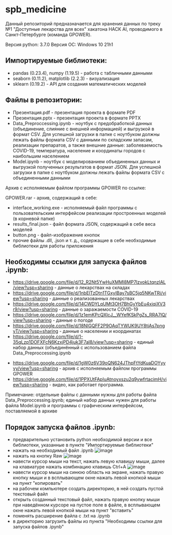 # spb_medicine

Данный репозиторий предназначается для хранения данных по треку №1 "Доступные лекарства для всех" хакатона HACK AI, проводимого в Санкт-Петербурге (команда GPOWER).

Версия python: 3.7.0
Версия ОС: Windows 10 21h1

## Импортируемые библиотеки: 
- pandas (0.23.4), numpy (1.19.5) - работа с табличными данными
- seaborn (0.11.2), matplotlib (2.2.3) - визуализация
- sklearn (0.19.2) - API для создания математических моделей

## Файлы в репозитории:
- Презентация.pdf - презентация проекта в формате PDF
- Презентация.pptx - презентация проекта в формате PPTX
- Data_Preproccessing.ipynb - ноутбук с предобработкой данных (объединение, слияние с внешней информацией) и выгрузкой в формат CSV. Для успешной загрузки в папке с ноутбуком должны лежать файлы формата CSV с данными по складским запасам, реализации препаратов, а также внешние данные: заболеваемость COVID-19, температура, население и координаты городов с наибольшим населением
- Model.ipynb - ноутбук с моделированием объединенных данных и выгрузкой полученных результатов в формат JSON. Для успешной загрузки в папке с ноутбуком должны лежать файлы формата CSV с объединенными данными

Архив с исполняемым файлом программы GPOWER по ссылке:

GPOWER.rar - архив, содержащий в себе:
- interface_working.exe - исполняемый файл программы с пользовательским интерфейсом реализации простроенных моделей (в корневой папке)
- results_final.json - файл формата JSON, содержащий в себе веса моделей
- button.png - файл-изображение кнопок
- прочие файлы .dll, .json и т. д., содержащие в себе необходимые библиотеки для работы приложения

## Необходимы ссылки для запуска файлов .ipynb:
- https://drive.google.com/file/d/12_R2Nt5YwHuXMMl8MP7lzvokLtqnzlAL/view?usp=sharing - данные о лекарствах на складах
- https://drive.google.com/file/d/1nbElTzDtn1TGxyIBay7sBC5jq5NKwTRi/view?usp=sharing - данные о реализованных лекарствах
- https://drive.google.com/file/d/14CWDYLqUMt3OH7BhGyYbEu4xiqiXV3r9/view?usp=sharing - данные о заражаемости COVID-19
- https://drive.google.com/file/d/1z1emKPcQXlcJ__WYefKSkPgZs_RRA7lQ/view?usp=sharing - данные о погоде
- https://drive.google.com/file/d/18NIGQFF2P9OAqTYWUK9UY8tjAs7pngvT/view?usp=sharing - данные о населении и координатах
- https://drive.google.com/file/d/1-35qLzp1DOFXFcN6KzxjPD4juk3F7al8/view?usp=sharing - единый набор данных (объединённый с использованием файла Data_Preproccessing.ipynb<p>
- https://drive.google.com/file/d/1gW0z6V39oQN624JThpFtYdKuaDOYyyvy/view?usp=sharing - архив с исполняемым файлом программы GPOWER
- https://drive.google.com/file/d/1PPXUtFApIuAtnoyxszu2q9ywfrtacimH/view?usp=sharing - видео, как работает программа.

Примечание: отдельные файлы с данными нужны для работы файла Data_Preproccessing.ipynb; единый набор данных нужен для работы файла Model.ipynb и программы с графическим интерфейсом, поставляемой в архиве

## Порядок запуска файлов .ipynb:
- предварительно установить python необходимой версии и все библиотеки, указанные в пункте "Импортируемые библиотеки"
- нажать на необходимый файл .ipynb ![image](https://user-images.githubusercontent.com/67440069/141663617-df0a8fad-faa4-4788-a3f6-a054a69870fb.png)
- нажать на кнопку Raw ![image](https://user-images.githubusercontent.com/67440069/141663650-cebf1b31-91e7-4f60-8b02-50eb2b43df2b.png)
- навести курсор мыши на текст, нажать левую клавишу мыши, далее на клавиатуре нажать комбинацию клавишь Ctrl+A ![image](https://user-images.githubusercontent.com/67440069/141663688-8440ed43-3349-42d7-b89e-4cc9b2979c65.png)
- навести курсор мыши на синюю область на экране, нажать правую кнопку мыши и в всплывающем окне нажать левой кнопкой мыши на пункт "копировать"
- на рабочем компьютере создать директорию, в ней создать пустой текстовый файл
- открыть созданный текстовый файл, нажать правую кнопку мыши при наведённом курсоре на пустое поле в файле, в всплывающем окне нажать левой кнопкой мыши на пункт "вставить"
- поменять расширение файла с .txt на .ipynb
- в директорию загрузить файлы из пункта "Необходимы ссылки для запуска файлов .ipynb"

